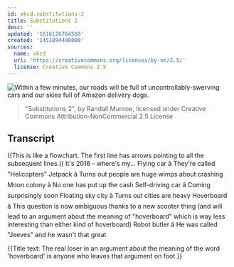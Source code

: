 ```yaml
---
id: xkcd.substitutions-2
title: Substitutions 2
desc: ''
updated: '1616126764560'
created: '1451894400000'
sources:
  name: xkcd
  url: 'https://creativecommons.org/licenses/by-nc/2.5/'
  license: Creative Commons 2.5
---
```

![Within a few minutes, our roads will be full of uncontrollably-swerving cars and our skies full of Amazon delivery dogs.](https://imgs.xkcd.com/comics/substitutions_2.png)
> "Substitutions 2", by Randall Munroe, licensed under Creative Commons Attribution-NonCommercial 2.5 License

## Transcript
((This is like a flowchart. The first line has arrows pointing to all the subsequent lines.))
It's 2016 - where's my...
Flying car â They're called "Helicopters" 
Jetpack â Turns out people are huge wimps about crashing
Moon colony â No one has put up the cash
Self-driving car â Coming surprisingly soon
Floating sky city â Turns out cities are heavy
Hoverboard â This question is now ambiguous thanks to a new scooter thing (and will lead to an argument about the meaning of "hoverboard" which is way less interesting than either kind of hoverboard)
Robot butler â He was called "Jeeves" and he wasn't that great

{{Title text: The real loser in an argument about the meaning of the word 'hoverboard' is anyone who leaves that argument on foot.}}
